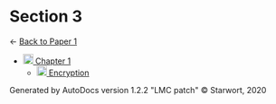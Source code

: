 <style>img{height:18px;margin-bottom:-3px}</style>
# Section 3

← [Back to Paper 1](..)

- [![Folder](https://starwort.github.io/computer-science/icon-folder.png) Chapter 1](chapter_1/index.html)
  - [![MD file](https://img.icons8.com/windows/512/4a90e2/regular-document.png) Encryption](chapter_1/encryption.html)

Generated by AutoDocs version 1.2.2 "LMC patch" © Starwort, 2020

